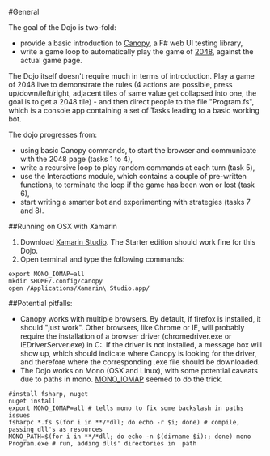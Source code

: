 #General

The goal of the Dojo is two-fold:
* provide a basic introduction to [Canopy][canopy], a F# web UI testing library,
* write a game loop to automatically play the game of [2048][2048], against the actual game page. 

The Dojo itself doesn't require much in terms of introduction. Play a game of 2048 live to demonstrate the rules (4 actions are possible, press up/down/left/right, adjacent tiles of same value get collapsed into one, the goal is to get a 2048 tile) - and then direct people to the file "Program.fs", which is a console app containing a set of Tasks leading to a basic working bot.

The dojo progresses from:
* using basic Canopy commands, to start the browser and communicate with the 2048 page (tasks 1 to 4),
* write a recursive loop to play random commands at each turn (task 5),
* use the Interactions module, which contains a couple of pre-written functions, to terminate the loop if the game has been won or lost (task 6),
* start writing a smarter bot and experimenting with strategies (tasks 7 and 8).

##Running on OSX with Xamarin

1. Download [Xamarin Studio]. The Starter edition should work fine for this Dojo. 
2. Open terminal and type the following commands:

```
export MONO_IOMAP=all
mkdir $HOME/.config/canopy
open /Applications/Xamarin\ Studio.app/
```

##Potential pitfalls:
* Canopy works with multiple browsers. By default, if firefox is installed, it should "just work". Other browsers, like Chrome or IE, will probably require the installation of a browser driver (chromedriver.exe or IEDriverServer.exe) in C:\. If the driver is not installed, a message box will show up, which should indicate where Canopy is looking for the driver, and therefore where the corresponding .exe file should be downloaded.
* The Dojo works on Mono (OSX and Linux), with some potential caveats due to paths in mono. [MONO_IOMAP][mono-iomap] seemed to do the trick. 
```
#install fsharp, nuget   
nuget install   
export MONO_IOMAP=all # tells mono to fix some backslash in paths issues   
fsharpc *.fs $(for i in **/*dll; do echo -r $i; done) # compile, passing dll's as resources   
MONO_PATH=$(for i in **/*dll; do echo -n $(dirname $i):; done) mono Program.exe # run, adding dlls' directories in  path   
```

[canopy]: http://lefthandedgoat.github.io/canopy/ "Canopy"
[2048]: http://gabrielecirulli.github.io/2048/ "2048"
[mono-iomap]: http://mono-project.com/MONO_IOMAP "MONO IOMAP"
[Xamarin Studio]: http://xamarin.com/download
